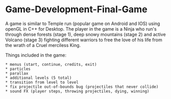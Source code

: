 # Game-Development-Final-Game

A game is similar to Temple run (popular game on Android and IOS) using openGL in C++ for Desktop. 
The player in the game is a Ninja who run's through dense forests (stage 1), deep snowy mountains (stage 2) and active Volcano (stage 3) fighting different warriors to free the love of his life from the wrath of a Cruel merciless King.

Things included in the game:
```
* menus (start, continue, credits, exit)
* particles
* parallax
* additional levels (5 total)
* transition from level to level
* fix projectile out-of-bounds bug (projectiles that never collide)
* sound FX (player steps, throwing projectiles, dying, winning)
```
